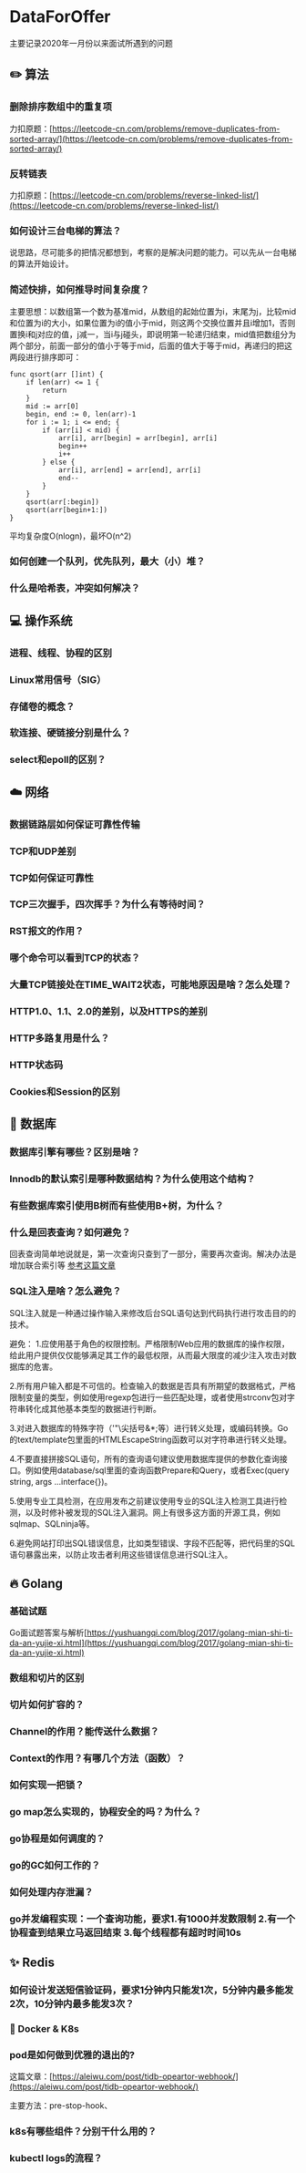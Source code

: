 # DataForOffer

主要记录2020年一月份以来面试所遇到的问题

## :pencil2: 算法

### 删除排序数组中的重复项
力扣原题：[https://leetcode-cn.com/problems/remove-duplicates-from-sorted-array/](https://leetcode-cn.com/problems/remove-duplicates-from-sorted-array/)

### 反转链表

力扣原题：[https://leetcode-cn.com/problems/reverse-linked-list/](https://leetcode-cn.com/problems/reverse-linked-list/)

### 如何设计三台电梯的算法？

说思路，尽可能多的把情况都想到，考察的是解决问题的能力。可以先从一台电梯的算法开始设计。

### 简述快排，如何推导时间复杂度？

主要思想：以数组第一个数为基准mid，从数组的起始位置为i，末尾为j，比较mid和位置为i的大小，如果位置为i的值小于mid，则这两个交换位置并且i增加1，否则置换i和j对应的值，j减一，当i与j碰头，即说明第一轮递归结束，mid值把数组分为两个部分，前面一部分的值小于等于mid，后面的值大于等于mid，再递归的把这两段进行排序即可：

```
func qsort(arr []int) {
	if len(arr) <= 1 {
		return
	}
	mid := arr[0]
	begin, end := 0, len(arr)-1
	for i := 1; i <= end; {
		if (arr[i] < mid) {
			arr[i], arr[begin] = arr[begin], arr[i]
			begin++
			i++
		} else {
			arr[i], arr[end] = arr[end], arr[i]
			end--
		}
	}
	qsort(arr[:begin])
	qsort(arr[begin+1:])
}
```
平均复杂度O(nlogn)，最坏O(n^2)


### 如何创建一个队列，优先队列，最大（小）堆？


### 什么是哈希表，冲突如何解决？


## :computer: 操作系统

### 进程、线程、协程的区别

### Linux常用信号（SIG）

### 存储卷的概念？

### 软连接、硬链接分别是什么？

### select和epoll的区别？

## :cloud: 网络 

### 数据链路层如何保证可靠性传输

### TCP和UDP差别

### TCP如何保证可靠性

### TCP三次握手，四次挥手？为什么有等待时间？

### RST报文的作用？

### 哪个命令可以看到TCP的状态？

### 大量TCP链接处在TIME_WAIT2状态，可能地原因是啥？怎么处理？

### HTTP1.0、1.1、2.0的差别，以及HTTPS的差别

### HTTP多路复用是什么？

### HTTP状态码

### Cookies和Session的区别



## :floppy_disk: 数据库

### 数据库引擎有哪些？区别是啥？

### Innodb的默认索引是哪种数据结构？为什么使用这个结构？

### 有些数据库索引使用B树而有些使用B+树，为什么？

### 什么是回表查询？如何避免？
回表查询简单地说就是，第一次查询只查到了一部分，需要再次查询。解决办法是增加联合索引等
[参考这篇文章](https://www.cnblogs.com/myseries/p/11265849.html)

### SQL注入是啥？怎么避免？
SQL注入就是一种通过操作输入来修改后台SQL语句达到代码执行进行攻击目的的技术。

避免：
1.应使用基于角色的权限控制。严格限制Web应用的数据库的操作权限，给此用户提供仅仅能够满足其工作的最低权限，从而最大限度的减少注入攻击对数据库的危害。

2.所有用户输入都是不可信的。检查输入的数据是否具有所期望的数据格式，严格限制变量的类型，例如使用regexp包进行一些匹配处理，或者使用strconv包对字符串转化成其他基本类型的数据进行判断。

3.对进入数据库的特殊字符（'"\尖括号&*;等）进行转义处理，或编码转换。Go 的text/template包里面的HTMLEscapeString函数可以对字符串进行转义处理。

4.不要直接拼接SQL语句，所有的查询语句建议使用数据库提供的参数化查询接口。例如使用database/sql里面的查询函数Prepare和Query，或者Exec(query string, args ...interface{})。

5.使用专业工具检测，在应用发布之前建议使用专业的SQL注入检测工具进行检测，以及时修补被发现的SQL注入漏洞。网上有很多这方面的开源工具，例如sqlmap、SQLninja等。

6.避免网站打印出SQL错误信息，比如类型错误、字段不匹配等，把代码里的SQL语句暴露出来，以防止攻击者利用这些错误信息进行SQL注入。

## :fire: Golang

### 基础试题

Go面试题答案与解析[https://yushuangqi.com/blog/2017/golang-mian-shi-ti-da-an-yujie-xi.html](https://yushuangqi.com/blog/2017/golang-mian-shi-ti-da-an-yujie-xi.html)

### 数组和切片的区别

### 切片如何扩容的？

### Channel的作用？能传送什么数据？

### Context的作用？有哪几个方法（函数）？

### 如何实现一把锁？

### go map怎么实现的，协程安全的吗？为什么？

### go协程是如何调度的？

### go的GC如何工作的？

### 如何处理内存泄漏？

### go并发编程实现：一个查询功能，要求1.有1000并发数限制 2.有一个协程查到结果立马返回结束 3.每个线程都有超时时间10s

## :sparkles: Redis

### 如何设计发送短信验证码，要求1分钟内只能发1次，5分钟内最多能发2次，10分钟内最多能发3次？


### :truck: Docker & K8s

### pod是如何做到优雅的退出的?

这篇文章：[https://aleiwu.com/post/tidb-opeartor-webhook/](https://aleiwu.com/post/tidb-opeartor-webhook/)

主要方法：pre-stop-hook、

### k8s有哪些组件？分别干什么用的？

### kubectl logs的流程？